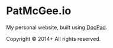 # PatMcGee.io

My personal website, built using [DocPad](http://docpad.org).


Copyright &copy; 2014+ All rights reserved.
